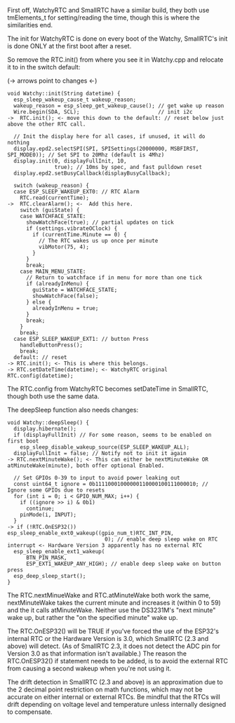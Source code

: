 First off, WatchyRTC and SmallRTC have a similar build, they both use tmElements_t for setting/reading the time, though this is where the similarities end.

The init for WatchyRTC is done on every boot of the Watchy, SmallRTC's init is done ONLY at the first boot after a reset.

So remove the RTC.init() from where you see it in Watchy.cpp and relocate it to in the switch default:

(-> arrows point to changes <-)
```
void Watchy::init(String datetime) {
  esp_sleep_wakeup_cause_t wakeup_reason;
  wakeup_reason = esp_sleep_get_wakeup_cause(); // get wake up reason
  Wire.begin(SDA, SCL);                         // init i2c
->  RTC.init(); <- move this down to the default: // reset below just above the other RTC call.

  // Init the display here for all cases, if unused, it will do nothing
  display.epd2.selectSPI(SPI, SPISettings(20000000, MSBFIRST, SPI_MODE0)); // Set SPI to 20Mhz (default is 4Mhz)
  display.init(0, displayFullInit, 10,
               true); // 10ms by spec, and fast pulldown reset
  display.epd2.setBusyCallback(displayBusyCallback);

  switch (wakeup_reason) {
  case ESP_SLEEP_WAKEUP_EXT0: // RTC Alarm
    RTC.read(currentTime);
->  RTC.clearAlarm(); <-  Add this here.
    switch (guiState) {
    case WATCHFACE_STATE:
      showWatchFace(true); // partial updates on tick
      if (settings.vibrateOClock) {
        if (currentTime.Minute == 0) {
          // The RTC wakes us up once per minute
          vibMotor(75, 4);
        }
      }
      break;
    case MAIN_MENU_STATE:
      // Return to watchface if in menu for more than one tick
      if (alreadyInMenu) {
        guiState = WATCHFACE_STATE;
        showWatchFace(false);
      } else {
        alreadyInMenu = true;
      }
      break;
    }
    break;
  case ESP_SLEEP_WAKEUP_EXT1: // button Press
    handleButtonPress();
    break;
  default: // reset
-> RTC.init(); <- This is where this belongs.
-> RTC.setDateTime(datetime); <- WatchyRTC original RTC.config(datetime);
```

The RTC.config from WatchyRTC becomes setDateTime in SmallRTC, though both use the same data.

The deepSleep function also needs changes:

```
void Watchy::deepSleep() {
  display.hibernate();
  if (displayFullInit) // For some reason, seems to be enabled on first boot
    esp_sleep_disable_wakeup_source(ESP_SLEEP_WAKEUP_ALL);
  displayFullInit = false; // Notify not to init it again
-> RTC.nextMinuteWake(); <- This can either be nextMinuteWake OR atMinuteWake(minute), both offer optional Enabled.

  // Set GPIOs 0-39 to input to avoid power leaking out
  const uint64_t ignore = 0b11110001000000110000100111000010; // Ignore some GPIOs due to resets
  for (int i = 0; i < GPIO_NUM_MAX; i++) {
    if ((ignore >> i) & 0b1)
      continue;
    pinMode(i, INPUT);
  }
-> if (!RTC.OnESP32()) esp_sleep_enable_ext0_wakeup((gpio_num_t)RTC_INT_PIN,
                               0); // enable deep sleep wake on RTC interrupt <- Hardware Version 3 apparently has no external RTC
  esp_sleep_enable_ext1_wakeup(
      BTN_PIN_MASK,
      ESP_EXT1_WAKEUP_ANY_HIGH); // enable deep sleep wake on button press
  esp_deep_sleep_start();
}
```

The RTC.nextMinueWake and RTC.atMinuteWake both work the same, nextMinuteWake takes the current minute and increases it (within 0 to 59) and the it calls atMinuteWake.  Neither use the DS3231M's "next minute" wake up, but rather the "on the specified minute" wake up.

The RTC.OnESP32() will be TRUE if you've forced the use of the ESP32's internal RTC or the Hardware Version is 3.0, which SmallRTC (2.3 and above) will detect.  (As of SmallRTC 2.3, it does not detect the ADC pin for Version 3.0 as that information isn't available.)  The reason the RTC.OnESP32() if statement needs to be added, is to avoid the external RTC from causing a second wakeup when you're not using it.

The drift detection in SmallRTC (2.3 and above) is an approximation due to the 2 decimal point restriction on math functions, which may not be accurate on either internal or external RTCs.  Be mindful that the RTCs will drift depending on voltage level and temperature unless internally designed to compensate.
